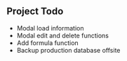 ## Project Todo

* Modal load information
* Modal edit and delete functions
* Add formula function
* Backup production database offsite
